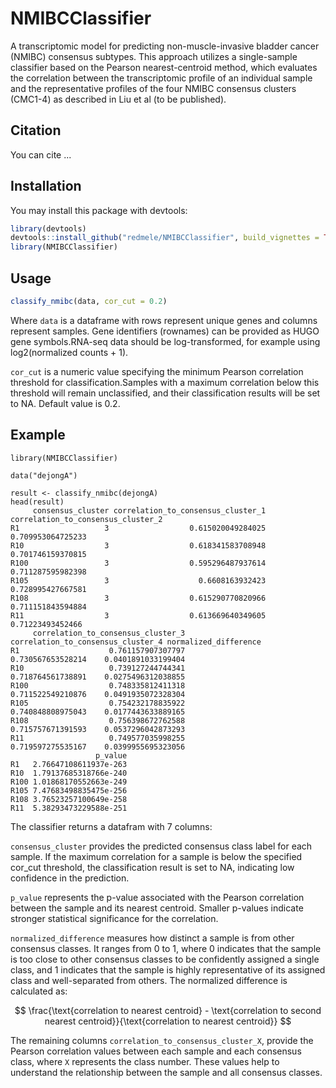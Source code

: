 # NMIBCClassifier
 
<!-- badges: start -->
<!-- badges: end -->

A transcriptomic model for predicting non-muscle-invasive bladder cancer (NMIBC) consensus subtypes. This approach utilizes a single-sample classifier based on the Pearson nearest-centroid method, which evaluates the correlation between the transcriptomic profile of an individual sample and the representative profiles of the four NMIBC consensus clusters (CMC1-4) as described in Liu et al (to be published).

## Citation
You can cite ...

## Installation

You may install this package with devtools:

``` r
library(devtools)
devtools::install_github("redmele/NMIBCClassifier", build_vignettes = TRUE)
library(NMIBCClassifier)
```

## Usage

``` r
classify_nmibc(data, cor_cut = 0.2)
```
Where `data` is a dataframe with rows represent unique genes and columns represent samples. Gene identifiers (rownames) can be provided as HUGO gene symbols.RNA-seq data should be log-transformed, for example using log2(normalized counts + 1).

`cor_cut`  is a numeric value specifying the minimum Pearson correlation threshold for classification.Samples with a maximum correlation below this threshold will remain unclassified, and their classification results will be set to NA. Default value is 0.2.

## Example

```{r example}
library(NMIBCClassifier)

data("dejongA")

result <- classify_nmibc(dejongA)
head(result)
     consensus_cluster correlation_to_consensus_cluster_1 correlation_to_consensus_cluster_2
R1                   3                  0.615020049284025                  0.709953064725233
R10                  3                  0.618341583708948                  0.701746159370815
R100                 3                  0.595296487937614                  0.711287595982398
R105                 3                    0.6608163932423                  0.728995427667581
R108                 3                  0.615290770820966                  0.711151843594884
R11                  3                  0.613669640349605                   0.71223493452466
     correlation_to_consensus_cluster_3 correlation_to_consensus_cluster_4 normalized_difference
R1                    0.761157907307797                  0.730567653528214    0.0401891033199404
R10                   0.739127244744341                  0.718764561738891    0.0275496312038855
R100                  0.748335812411318                  0.711522549210876    0.0491935072328304
R105                  0.754232178835922                  0.740848808975043    0.0177443633889165
R108                  0.756398672762588                  0.715757671391593    0.0537296042873293
R11                   0.749577035998255                  0.719597275535167    0.0399955695323056
                   p_value
R1   2.76647108611937e-263
R10  1.79137685318766e-240
R100 1.01868170552663e-249
R105 7.47683498835475e-256
R108 3.76523257100649e-258
R11  5.38293473229588e-251
```

The classifier returns a datafram with 7 columns:

`consensus_cluster` provides the predicted consensus class label for each sample. If the maximum correlation for a sample is below the specified cor_cut threshold, the classification result is set to NA, indicating low confidence in the prediction.

`p_value` represents the p-value associated with the Pearson correlation between the sample and its nearest centroid. Smaller p-values indicate stronger statistical significance for the correlation.

`normalized_difference` measures how distinct a sample is from other consensus classes. It ranges from 0 to 1, where 0 indicates that the sample is too close to other consensus classes to be confidently assigned a single class, and 1 indicates that the sample is highly representative of its assigned class and well-separated from others. The normalized difference is calculated as:

$$
\frac{\text{correlation to nearest centroid} - \text{correlation to second nearest centroid}}{\text{correlation to nearest centroid}}
$$

The remaining columns `correlation_to_consensus_cluster_X`, provide the Pearson correlation values between each sample and each consensus class, where `X` represents the class number. These values help to understand the relationship between the sample and all consensus classes.
